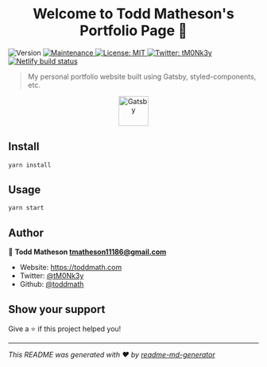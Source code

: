 <h1 align='center'>Welcome to Todd Matheson's Portfolio Page 👋</h1>

<p>
  <img alt="Version" src="https://img.shields.io/badge/version-0.1.0-blue.svg?cacheSeconds=2592000" />
  <a href="https://github.com/gatsbyjs/gatsby-starter-default/graphs/commit-activity" target="_blank">
    <img alt="Maintenance" src="https://img.shields.io/badge/Maintained%3F-yes-green.svg" />
  </a>
  <a href="#" target="_blank">
    <img alt="License: MIT" src="https://img.shields.io/github/license/toddmath/portfolio-site" />
  </a>
  <a href="https://twitter.com/tM0Nk3y" target="_blank">
    <img alt="Twitter: tM0Nk3y" src="https://img.shields.io/twitter/follow/tM0Nk3y.svg?style=social" />
  </a>
  <a href="https://app.netlify.com/sites/toddmatheson/deploys" target="_blank">
    <img alt="Netlify build status" src="https://api.netlify.com/api/v1/badges/8f4a750b-d633-4e10-a8c9-881f92e76488/deploy-status">
  </a>
</p>

> My personal portfolio website built using Gatsby, styled-components, etc.

<p align="center">
  <a href="https://www.gatsbyjs.org">
    <img alt="Gatsby" src="https://avatars.githubusercontent.com/u/12551863?s=200&v=4" width="60" />
  </a>
</p>

## Install

```sh
yarn install
```

## Usage

```sh
yarn start
```

## Author

👤 **Todd Matheson <tmatheson11186@gmail.com>**

* Website: https://toddmath.com
* Twitter: [@tM0Nk3y](https://twitter.com/tM0Nk3y)
* Github: [@toddmath](https://github.com/toddmath)

## Show your support

Give a ⭐️ if this project helped you!

***
_This README was generated with ❤️ by [readme-md-generator](https://github.com/kefranabg/readme-md-generator)_
